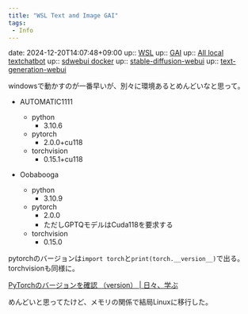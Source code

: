 ```yaml
---
title: "WSL Text and Image GAI"
tags:
 - Info
---
```


date: 2024-12-20T14:07:48+09:00
up:: [WSL](../Bar/App/WSL.md)
up:: [GAI](../Bar/AI/AI_local.md)
up:: [AIl local textchatbot](AIl%20local%20textchatbot.md)
up:: [sdwebui docker](sdwebui%20docker.md)
up:: [stable-diffusion-webui](../Bar/App/stable-diffusion-webui.md)
up:: [text-generation-webui](../Bar/App/text-generation-webui.md)


windowsで動かすのが一番早いが、別々に環境あるとめんどいなと思って。

- AUTOMATIC1111
    - python
        - 3.10.6
    - pytorch
        - 2.0.0+cu118
    - torchvision
        - 0.15.1+cu118

- Oobabooga
    - python
        - 3.10.9
    - pytorch
        - 2.0.0
        - ただしGPTQモデルはCuda118を要求する
    - torchvision
        - 0.15.0



pytorchのバージョンは`import torch`と`print(torch.__version__)`で出る。
torchvisionも同様に。

[PyTorchのバージョンを確認 （version） | 日々、学ぶ](https://take-tech-engineer.com/pytorch-version/)

めんどいと思ってたけど、メモリの関係で結局Linuxに移行した。